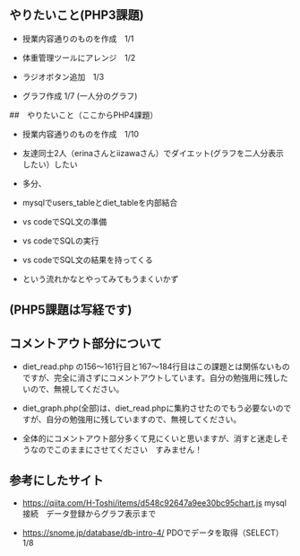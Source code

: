 ## やりたいこと(PHP3課題)

- 授業内容通りのものを作成　1/1

- 体重管理ツールにアレンジ　1/2

- ラジオボタン追加　1/3 

- グラフ作成 1/7 (一人分のグラフ)

##　やりたいこと（ここからPHP4課題）

- 授業内容通りのものを作成　1/10

- 友達同士2人（erinaさんとiizawaさん）でダイエット(グラフを二人分表示したい）したい
- 多分、
- mysqlでusers_tableとdiet_tableを内部結合
- vs codeでSQL文の準備
- vs codeでSQLの実行
- vs codeでSQL文の結果を持ってくる
- という流れかなとやってみてもうまくいかず


## (PHP5課題は写経です)

## コメントアウト部分について

- diet_read.php の156～161行目と167～184行目はこの課題とは関係ないものですが、完全に消さずにコメントアウトしています。自分の勉強用に残したいので、無視してください。

- diet_graph.php(全部)は、diet_read.phpに集約させたのでもう必要ないのですが、自分の勉強用に残していますので、無視してください。

- 全体的にコメントアウト部分多くて見にくいと思いますが、消すと迷走しそうなのでこのままにさせてください　すみません！

## 参考にしたサイト

- https://qiita.com/H-Toshi/items/d548c92647a9ee30bc95chart.js mysql接続　データ登録からグラフ表示まで

- https://snome.jp/database/db-intro-4/ PDOでデータを取得（SELECT）1/8